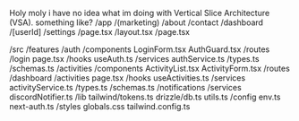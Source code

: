 Holy moly i have no idea what im doing with  Vertical Slice Architecture (VSA). something like?
/app
  /(marketing)
    /about
    /contact
  /dashboard
    /[userId]
      /settings
      /page.tsx
  /layout.tsx
  /page.tsx

/src
  /features
    /auth
      /components
        LoginForm.tsx
        AuthGuard.tsx
      /routes
        /login
          page.tsx
      /hooks
        useAuth.ts
      /services
        authService.ts
      /types.ts
      /schemas.ts
    /activities
      /components
        ActivityList.tsx
        ActivityForm.tsx
      /routes
        /dashboard
          /activities
            page.tsx
      /hooks
        useActivities.ts
      /services
        activityService.ts
      /types.ts
      /schemas.ts
    /notifications
      /services
        discordNotifier.ts
  /lib
    tailwind/tokens.ts
    drizzle/db.ts
    utils.ts
  /config
    env.ts
    next-auth.ts
  /styles
    globals.css
    tailwind.config.ts